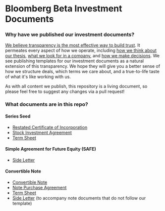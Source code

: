 # Bloomberg Beta Investment Documents

### Why have we published our investment documents?

[We believe transparency is the most effective way to build trust](https://github.com/Bloomberg-Beta/Manual). It permeates every aspect of how we operate, including [how we think about our thesis](https://github.com/Bloomberg-Beta/Manual/blob/master/1%20-%20Manual.md#what-we-believe-about-the-future-of-work), [what we look for in a company](https://github.com/Bloomberg-Beta/Manual/blob/master/1%20-%20Manual.md#what-we-look-for-in-a-startup), and [how we make decisions](https://github.com/Bloomberg-Beta/Manual/blob/master/1%20-%20Manual.md#how-we-decide). We see publishing templates for our investment documents as a natural extension of this transparency. We hope they will give you a better sense of how we structure deals, which terms we care about, and a true-to-life taste of what it's like working with us.

As with all content we publish, this repository is a living document, so please feel free to suggest any changes via a pull request!

### What documents are in this repo?

#### Series Seed
- [Restated Certificate of Incorporation](https://github.com/Bloomberg-Beta/Investment-Documents/blob/master/01-Series%20Seed/Restated%20Certificate%20of%20Incorporation.md)
- [Stock Investment Agreement](https://github.com/Bloomberg-Beta/Investment-Documents/blob/master/01-Series%20Seed/Stock%20Investment%20Agreement.md)
- [Term Sheet](https://github.com/Bloomberg-Beta/Investment-Documents/blob/master/01-Series%20Seed/Term%20Sheet.md)

#### Simple Agreement for Future Equity (SAFE)
- [Side Letter](https://github.com/Bloomberg-Beta/Investment-Documents/blob/master/02-SAFE/Side%20Letter.md)

#### Convertible Note
- [Convertible Note](https://github.com/Bloomberg-Beta/Investment-Documents/blob/master/03-Convertible%20Note/Convertible%20Note.md)
- [Note Purchase Agreement](https://github.com/Bloomberg-Beta/Investment-Documents/blob/master/03-Convertible%20Note/Note%20Purchase%20Agreement.md)
- [Term Sheet](https://github.com/Bloomberg-Beta/Investment-Documents/blob/master/03-Convertible%20Note/Term%20Sheet.md)
- [Side Letter](https://github.com/Bloomberg-Beta/Investment-Documents/blob/master/03-Convertible%20Note/Side%20Letter.md) (to accompany note documents that do not follow our template)
